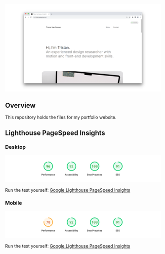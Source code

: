 ![Preview](readme_preview/portfolio-preview.png)

## Overview

This repository holds the files for my portfolio website.


## Lighthouse PageSpeed Insights

### Desktop
![Preview](lighthouse_results/desktop/pagespeed.png)

Run the test yourself: [Google Lighthouse PageSpeed Insights](https://pagespeed.web.dev/report)

### Mobile
![Preview](lighthouse_results/mobile/pagespeed.png)

Run the test yourself: [Google Lighthouse PageSpeed Insights](https://pagespeed.web.dev/report)


